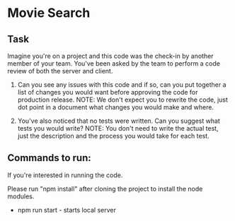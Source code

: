 # Movie Search

## Task

Imagine you're on a project and this code was the check-in by another member of your team.  You've been asked by the team to perform a code review of both the server and client.

1. Can you see any issues with this code and if so, can you put together a list of changes you would want before approving the code for production release.
NOTE: We don't expect you to rewrite the code, just dot point in a document what changes you would make and where.

2. You've also noticed that no tests were written.  Can you suggest what tests you would write?
NOTE: You don't need to write the actual test, just the description and the process you would take for each test.

## Commands to run:

If you're interested in running the code.

Please run "npm install" after cloning the project to install the node modules.

- npm run start - starts local server
